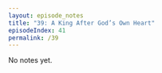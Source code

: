 ```yaml
---
layout: episode_notes
title: "39: A King After God’s Own Heart"
episodeIndex: 41
permalink: /39
---
```

No notes yet.

